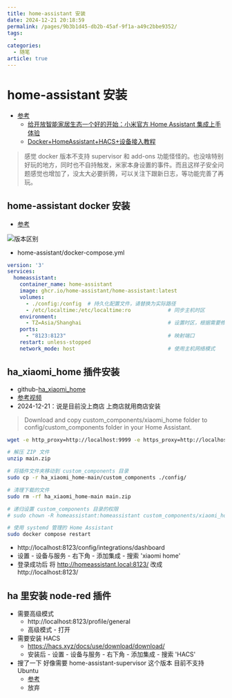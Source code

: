 ```yaml
---
title: home-assistant 安装
date: 2024-12-21 20:18:59
permalink: /pages/9b3b1d45-db2b-45af-9f1a-a49c2bbe9352/
tags:
  - 
categories:
  - 随笔
article: true
---
```


# home-assistant 安装

- [参考](https://niu.sspai.com/post/94916)
  - [给开放智能家居生态一个好的开始：小米官方 Home Assistant 集成上手体验](https://sspai.com/post/94916)
  - [Docker+HomeAssistant+HACS+设备接入教程](https://www.cnblogs.com/isit/p/17043428.html)

> 感觉 docker 版本不支持 supervisor 和 add-ons 功能怪怪的。也没啥特别好玩的地方，同时也不自持触发，米家本身设置的事件。而且这样子安全问题感觉也增加了，没太大必要折腾，可以关注下跟新日志，等功能完善了再玩。

## home-assistant docker 安装

- [参考](https://www.home-assistant.io/installation/linux)

![版本区别](https://img-blog.csdnimg.cn/a4bc3cd04f134a33b647762faa38907c.png)

- home-assistant/docker-compose.yml

```yaml
version: '3'
services:
  homeassistant:
    container_name: home-assistant
    image: ghcr.io/home-assistant/home-assistant:latest
    volumes:
      - ./config:/config  # 持久化配置文件，请替换为实际路径
      - /etc/localtime:/etc/localtime:ro            # 同步主机时区
    environment:
      - TZ=Asia/Shanghai                            # 设置时区，根据需要修改
    ports:
      - "8123:8123"                                 # 映射端口
    restart: unless-stopped
    network_mode: host                              # 使用主机网络模式

```

## ha_xiaomi_home 插件安装

- github-[ha_xiaomi_home](https://github.com/XiaoMi/ha_xiaomi_home)
- [参考视频](https://www.bilibili.com/video/BV1V2kBY5Eek/)
- 2024-12-21：说是目前没上商店 上商店就用商店安装

> Download and copy custom_components/xiaomi_home folder to config/custom_components folder in your Home Assistant.

```bash
wget -e http_proxy=http://localhost:9999 -e https_proxy=http://localhost:9999 https://github.com/XiaoMi/ha_xiaomi_home/archive/refs/heads/main.zip

# 解压 ZIP 文件
unzip main.zip

# 将插件文件夹移动到 custom_components 目录
sudo cp -r ha_xiaomi_home-main/custom_components ./config/

# 清理下载的文件
sudo rm -rf ha_xiaomi_home-main main.zip

# 递归设置 custom_components 目录的权限
# sudo chown -R homeassistant:homeassistant custom_components/xiaomi_home

# 使用 systemd 管理的 Home Assistant
sudo docker compose restart
```

- http://localhost:8123/config/integrations/dashboard
- 设置 - 设备与服务 - 右下角 - 添加集成 - 搜索 'xiaomi home'
- 登录成功后 将 http://homeassistant.local:8123/ 改成 http://localhost:8123/

## ha 里安装 node-red 插件

- 需要高级模式
  - http://localhost:8123/profile/general
  - 高级模式 - 打开
- 需要安装 HACS
  - https://hacs.xyz/docs/use/download/download/
  - 安装后 - 设置 - 设备与服务 - 右下角 - 添加集成 - 搜索 'HACS'
- 搜了一下 好像需要 home-assistant-supervisor 这个版本 目前不支持 Ubuntu
  - [参考](https://community.home-assistant.io/t/how-to-run-home-assistant-supervisor-in-a-docker-container/303682/8)
  - 放弃
